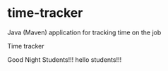 # time-tracker
Java (Maven) application for tracking time on the job

Time tracker

Good Night Students!!!
hello students!!!
